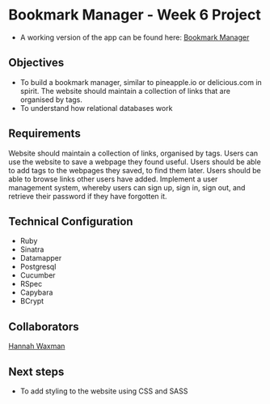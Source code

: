 Bookmark Manager - Week 6 Project
=================================
 + A working version of the app can be found here: [Bookmark Manager](http://polar-chamber-9768.herokuapp.com/)

Objectives
----------
  - To build a bookmark manager, similar to pineapple.io or delicious.com in spirit. The website should maintain a collection of links that are organised by tags. 
  - To understand how relational databases work

Requirements
-------------
  Website should maintain a collection of links, organised by tags.
  Users can use the website to save a webpage they found useful.
  Users should be able to add tags to the webpages they saved, to find them later.
  Users should be able to browse links other users have added.
  Implement a user management system, whereby users can sign up, sign in, sign out, and retrieve their password if they have forgotten it. 

Technical Configuration
------------------------
  - Ruby
  - Sinatra
  - Datamapper
  - Postgresql
  - Cucumber
  - RSpec
  - Capybara
  - BCrypt

Collaborators
-------------
  [Hannah Waxman](https://github.com/hanwax)

Next steps
----------
  - To add styling to the website using CSS and SASS
